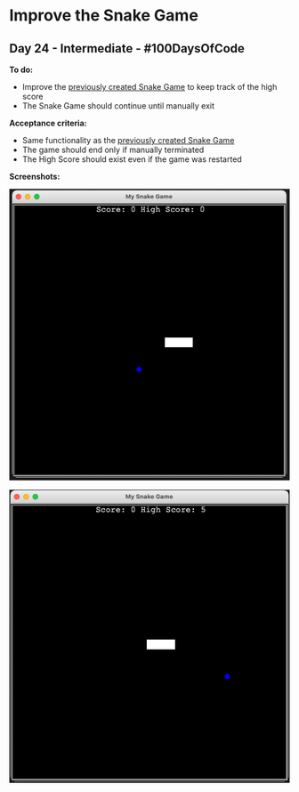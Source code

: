 # Improve the Snake Game
## Day 24 - Intermediate - \#100DaysOfCode

**To do:**
* Improve the [previously created Snake Game](https://github.com/adrianurdar/100DaysOfCode-Bootcamp/tree/main/Day-020-021) to keep track of the high score
* The Snake Game should continue until manually exit

**Acceptance criteria:**
* Same functionality as the [previously created Snake Game](https://github.com/adrianurdar/100DaysOfCode-Bootcamp/tree/main/Day-020-021)
* The game should end only if manually terminated
* The High Score should exist even if the game was restarted

**Screenshots:**

![High Score: 0](https://github.com/adrianurdar/100DaysOfCode-Bootcamp/blob/main/Day-024/Snake/Screen%20Shot%202020-11-25%20at%202.09.06%20PM.png "High Score: 0")

![Increased High Score](https://github.com/adrianurdar/100DaysOfCode-Bootcamp/blob/main/Day-024/Snake/Screen%20Shot%202020-11-25%20at%202.09.33%20PM.png "Increased High Score")
